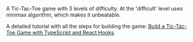 A Tic-Tac-Toe game with 3 levels of difficulty. At the 'difficult' level uses minimax algorithm, which makes it unbeatable.

A detailed tutorial with all the steps for building the game: [Build a Tic-Tac-Toe Game with TypeScript and React Hooks](https://claritydev.net/blog/tic-tac-toe-typescript-react-hooks).
